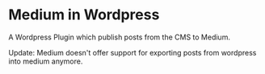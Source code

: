 # Medium in Wordpress
A Wordpress Plugin which publish posts from the CMS to Medium.

Update: Medium doesn't offer support for exporting posts from wordpress into medium anymore.
